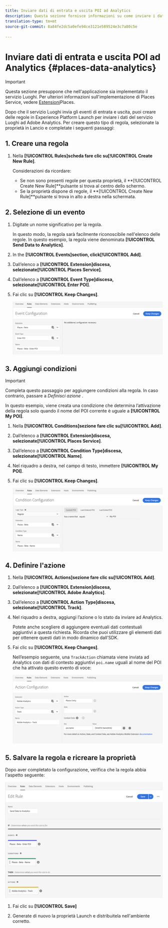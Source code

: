 ```yaml
---
title: Inviare dati di entrata e uscita POI ad Analytics
description: Questa sezione fornisce informazioni su come inviare i dati di entrata e uscita dal POI ad Analytics.
translation-type: tm+mt
source-git-commit: 8a84fe2dc5a0efe94ce3121e589524e3c7a80c5e

---
```



# Inviare dati di entrata e uscita POI ad Analytics {#places-data-analytics}


>[!IMPORTANT]
>
>Questa sezione presuppone che nell&#39;applicazione sia implementato il servizio Luoghi. Per ulteriori informazioni sull&#39;implementazione di Places Service, vedere [Estensioni](/help/places-ext-aep-sdks/places-extension/places-extension.md)Places.

Dopo che il servizio Luoghi invia gli eventi di entrata e uscita, puoi creare delle regole in Experience Platform Launch per inviare i dati del servizio Luoghi ad Adobe Analytics. Per creare questo tipo di regola, selezionate la proprietà in Lancio e completate i seguenti passaggi:

## 1. Creare una regola

1. Nella **[!UICONTROL Rules]**scheda fare clic su**[!UICONTROL Create New Rule]**.

   Considerazioni da ricordare:

   * Se non sono presenti regole per questa proprietà, il **[!UICONTROL Create New Rule]**pulsante si trova al centro dello schermo.
   * Se la proprietà dispone di regole, il **[!UICONTROL Create New Rule]**pulsante si trova in alto a destra nella schermata.

## 2. Selezione di un evento

1. Digitate un nome significativo per la regola.

   In questo modo, la regola sarà facilmente riconoscibile nell&#39;elenco delle regole. In questo esempio, la regola viene denominata **[!UICONTROL Send Data to Analytics]**.

1. In the **[!UICONTROL Events]**section, click**[!UICONTROL Add]**.

1. Dall’elenco a **[!UICONTROL Extension]**discesa, selezionate**[!UICONTROL Places Service]**.

1. Dall’elenco a **[!UICONTROL Event Type]**discesa, selezionate**[!UICONTROL Enter POI]**.

1. Fai clic su **[!UICONTROL Keep Changes]**.

   ![&quot;select a event&quot;](/help/assets/pt-selectEvent.png)


## 3. Aggiungi condizioni

>[!IMPORTANT]
>
>Completa questo passaggio per aggiungere condizioni alla regola. In caso contrario, passare a *Definisci azione* .

In questo esempio, viene creata una condizione che determina l’attivazione della regola solo quando il nome del POI corrente è uguale a **[!UICONTROL My POI]**.

1. Nella **[!UICONTROL Conditions]**sezione fare clic su**[!UICONTROL Add]**.

1. Dall’elenco a **[!UICONTROL Extension]**discesa, selezionate**[!UICONTROL Places Service]**.

1. Dall’elenco a **[!UICONTROL Condition Type]**discesa, selezionate**[!UICONTROL Name]**.

1. Nel riquadro a destra, nel campo di testo, immettere **[!UICONTROL My POI]**.

1. Fai clic su **[!UICONTROL Keep Changes]**.

   ![&quot;imposta una condizione&quot;](/help/assets/pt-setCondition.png)


## 4. Definire l&#39;azione

1. Nella **[!UICONTROL Actions]**sezione fare clic su**[!UICONTROL Add]**.

1. Dall’elenco a **[!UICONTROL Extension]**discesa, selezionate**[!UICONTROL Adobe Analytics]**.

1. Dall’elenco a **[!UICONTROL Action Type]**discesa, selezionate**[!UICONTROL Track]**.

1. Nel riquadro a destra, aggiungi l’azione o lo stato da inviare ad Analytics.

   Potete anche scegliere di aggiungere eventuali dati contestuali aggiuntivi a questa richiesta. Ricorda che puoi utilizzare gli elementi dati per ottenere questi dati in modo dinamico dall’SDK.

1. Fai clic su **[!UICONTROL Keep Changes]**.

   Nell’esempio seguente, una `TrackAction` chiamata viene inviata ad Analytics con dati di contesto aggiuntivi `poi.name` uguali al nome del POI che ha attivato questo evento di voce:

   ![&quot;imposta un&#39;azione&quot;](/help/assets/pt-setAction.png)

## 5. Salvare la regola e ricreare la proprietà

Dopo aver completato la configurazione, verifica che la regola abbia l&#39;aspetto seguente:

![&quot;rule is created&quot;](/help/assets/pt-ruleComplete.png)

1. Fai clic su **[!UICONTROL Save]**

1. Generate di nuovo la proprietà Launch e distribuitela nell&#39;ambiente corretto.
